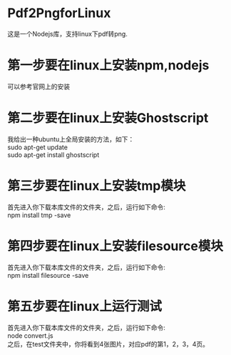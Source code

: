 # Pdf2PngforLinux
这是一个Nodejs库，支持linux下pdf转png.
# 第一步要在linux上安装npm,nodejs
可以参考官网上的安装
# 第二步要在linux上安装Ghostscript
我给出一种ubuntu上全局安装的方法，如下：<br>
sudo apt-get update<br>
sudo apt-get install ghostscript<br>
# 第三步要在linux上安装tmp模块
  首先进入你下载本库文件的文件夹，之后，运行如下命令:<br>
  npm install tmp -save <br>
# 第四步要在linux上安装filesource模块
  首先进入你下载本库文件的文件夹，之后，运行如下命令:<br>
  npm install filesource -save
# 第五步要在linux上运行测试
  首先进入你下载本库文件的文件夹，之后，运行如下命令:<br>
   node convert.js <br>
   之后，在test文件夹中，你将看到4张图片，对应pdf的第1，2，3，4页。<br>
